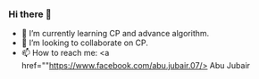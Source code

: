 ### Hi there 👋



- 🌱 I’m currently learning CP and advance algorithm.
- 👯 I’m looking to collaborate on CP.
- 📫 How to reach me: <a href=""https://www.facebook.com/abu.jubair.07/> Abu Jubair </a>

